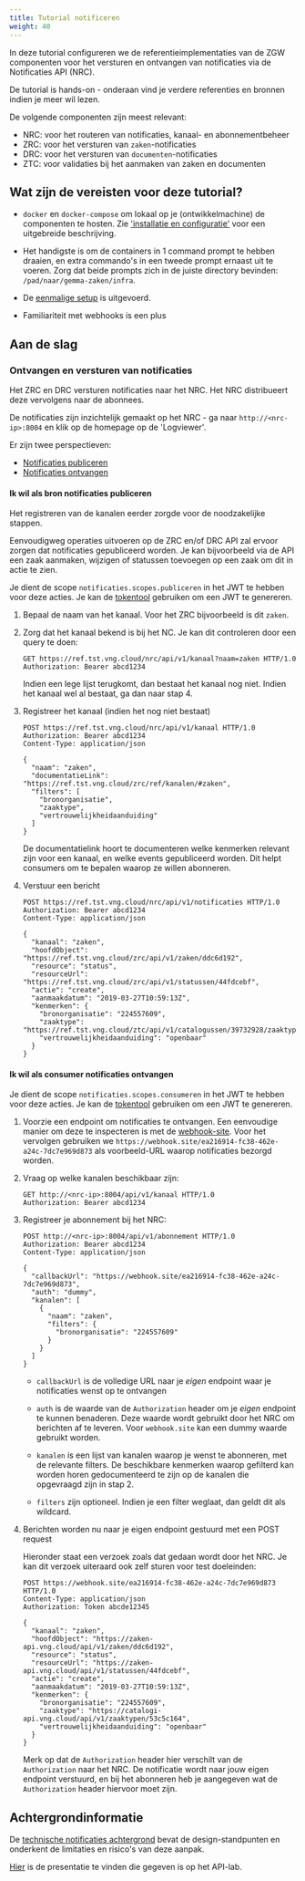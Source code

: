 ```yaml
---
title: Tutorial notificeren
weight: 40
---
```


In deze tutorial configureren we de referentieimplementaties van de ZGW
componenten voor het versturen en ontvangen van notificaties via de
Notificaties API (NRC).

De tutorial is hands-on - onderaan vind je verdere referenties en bronnen
indien je meer wil lezen.

De volgende componenten zijn meest relevant:

* NRC: voor het routeren van notificaties, kanaal- en abonnementbeheer
* ZRC: voor het versturen van `zaken`-notificaties
* DRC: voor het versturen van `documenten`-notificaties
* ZTC: voor validaties bij het aanmaken van zaken en documenten

## Wat zijn de vereisten voor deze tutorial?

* `docker` en `docker-compose` om lokaal op je (ontwikkelmachine) de
  componenten te hosten. Zie ['installatie en configuratie'](./installatie-en-configuratie) voor een
  uitgebreide beschrijving.

* Het handigste is om de containers in 1 command prompt te hebben draaien, en
  extra commando's in een tweede prompt ernaast uit te voeren. Zorg dat beide
  prompts zich in de juiste directory bevinden: `/pad/naar/gemma-zaken/infra`.

* De [eenmalige setup](./eenmalige-setup) is uitgevoerd.

* Familiariteit met webhooks is een plus

## Aan de slag

### Ontvangen en versturen van notificaties

Het ZRC en DRC versturen notificaties naar het NRC. Het NRC distribueert deze
vervolgens naar de abonnees.

De notificaties zijn inzichtelijk gemaakt op het NRC - ga naar
`http://<nrc-ip>:8004` en klik op de homepage op de 'Logviewer'.

Er zijn twee perspectieven:

* [Notificaties publiceren](#ik-wil-als-bron-notificaties-publiceren)
* [Notificaties ontvangen](#ik-wil-als-consumer-notificaties-ontvangen)

#### Ik wil als bron notificaties publiceren

Het registreren van de kanalen eerder zorgde voor de noodzakelijke stappen.

Eenvoudigweg operaties uitvoeren op de ZRC en/of DRC API zal ervoor zorgen
dat notificaties gepubliceerd worden. Je kan bijvoorbeeld via de API een zaak
aanmaken, wijzigen of statussen toevoegen op een zaak om dit in actie te zien.

Je dient de scope `notificaties.scopes.publiceren` in het JWT te hebben
voor deze acties. Je kan de [tokentool][token-generator] gebruiken om een
JWT te genereren.

1. Bepaal de naam van het kanaal. Voor het ZRC bijvoorbeeld is dit `zaken`.

2. Zorg dat het kanaal bekend is bij het NC. Je kan dit controleren door een
   query te doen:

   ```http
   GET https://ref.tst.vng.cloud/nrc/api/v1/kanaal?naam=zaken HTTP/1.0
   Authorization: Bearer abcd1234
   ```

   Indien een lege lijst terugkomt, dan bestaat het kanaal nog niet. Indien het
   kanaal wel al bestaat, ga dan naar stap 4.

3. Registreer het kanaal (indien het nog niet bestaat)

    ```http
    POST https://ref.tst.vng.cloud/nrc/api/v1/kanaal HTTP/1.0
    Authorization: Bearer abcd1234
    Content-Type: application/json

    {
      "naam": "zaken",
      "documentatieLink": "https://ref.tst.vng.cloud/zrc/ref/kanalen/#zaken",
      "filters": [
        "bronorganisatie",
        "zaaktype",
        "vertrouwelijkheidaanduiding"
      ]
    }
    ```

    De documentatielink hoort te documenteren welke kenmerken relevant zijn
    voor een kanaal, en welke events gepubliceerd worden. Dit helpt consumers
    om te bepalen waarop ze willen abonneren.

4. Verstuur een bericht

    ```http
    POST https://ref.tst.vng.cloud/nrc/api/v1/notificaties HTTP/1.0
    Authorization: Bearer abcd1234
    Content-Type: application/json

    {
      "kanaal": "zaken",
      "hoofdObject": "https://ref.tst.vng.cloud/zrc/api/v1/zaken/ddc6d192",
      "resource": "status",
      "resourceUrl": "https://ref.tst.vng.cloud/zrc/api/v1/statussen/44fdcebf",
      "actie": "create",
      "aanmaakdatum": "2019-03-27T10:59:13Z",
      "kenmerken": {
        "bronorganisatie": "224557609",
        "zaaktype": "https://ref.tst.vng.cloud/ztc/api/v1/catalogussen/39732928/zaaktypen/53c5c164",
        "vertrouwelijkheidaanduiding": "openbaar"
      }
    }
    ```

#### Ik wil als consumer notificaties ontvangen

Je dient de scope `notificaties.scopes.consumeren` in het JWT te hebben
voor deze acties. Je kan de [tokentool][token-generator] gebruiken om een
JWT te genereren.

1. Voorzie een endpoint om notificaties te ontvangen. Een eenvoudige manier om
   deze te inspecteren is met de [webhook-site](https://webhook.site). Voor het
   vervolgen gebruiken we `https://webhook.site/ea216914-fc38-462e-a24c-7dc7e969d873`
   als voorbeeld-URL waarop notificaties bezorgd worden.

2. Vraag op welke kanalen beschikbaar zijn:

   ```http
   GET http://<nrc-ip>:8004/api/v1/kanaal HTTP/1.0
   Authorization: Bearer abcd1234
    ````

3. Registreer je abonnement bij het NRC:

   ```http
   POST http://<nrc-ip>:8004/api/v1/abonnement HTTP/1.0
   Authorization: Bearer abcd1234
   Content-Type: application/json

   {
     "callbackUrl": "https://webhook.site/ea216914-fc38-462e-a24c-7dc7e969d873",
     "auth": "dummy",
     "kanalen": [
       {
         "naam": "zaken",
         "filters": {
           "bronorganisatie": "224557609"
         }
       }
     ]
   }
   ```

    * `callbackUrl` is de volledige URL naar je _eigen_ endpoint waar je
      notificaties wenst op te ontvangen

    * `auth` is de waarde van de `Authorization` header om je _eigen_ endpoint
      te kunnen benaderen. Deze waarde wordt gebruikt door het NRC om berichten
      af te leveren. Voor `webhook.site` kan een dummy waarde gebruikt worden.

    * `kanalen` is een lijst van kanalen waarop je wenst te abonneren, met de
      relevante filters. De beschikbare kenmerken waarop gefilterd kan worden
      horen gedocumenteerd te zijn op de kanalen die opgevraagd zijn in stap 2.

    * `filters` zijn optioneel. Indien je een filter weglaat, dan geldt dit als
      wildcard.

4. Berichten worden nu naar je eigen endpoint gestuurd met een POST request

    Hieronder staat een verzoek zoals dat gedaan wordt door het NRC. Je kan dit
    verzoek uiteraard ook zelf sturen voor test doeleinden:

   ```http
   POST https://webhook.site/ea216914-fc38-462e-a24c-7dc7e969d873 HTTP/1.0
   Content-Type: application/json
   Authorization: Token abcde12345

   {
     "kanaal": "zaken",
     "hoofdObject": "https://zaken-api.vng.cloud/api/v1/zaken/ddc6d192",
     "resource": "status",
     "resourceUrl": "https://zaken-api.vng.cloud/api/v1/statussen/44fdcebf",
     "actie": "create",
     "aanmaakdatum": "2019-03-27T10:59:13Z",
     "kenmerken": {
       "bronorganisatie": "224557609",
       "zaaktype": "https://catalogi-api.vng.cloud/api/v1/zaaktypen/53c5c164",
       "vertrouwelijkheidaanduiding": "openbaar"
     }
   }
   ```

    Merk op dat de `Authorization` header hier verschilt van de `Authorization`
    naar het NRC. De notificatie wordt naar jouw eigen endpoint verstuurd,
    en bij het abonneren heb je aangegeven wat de `Authorization` header
    hiervoor moet zijn.

[token-generator]: https://zaken-auth.vng.cloud


## Achtergrondinformatie

De [technische notificaties achtergrond](/gemma-zaken/themas/achtergronddocumentatie/notificaties) bevat de
design-standpunten en onderkent de limitaties en risico's van deze aanpak.

[Hier](./_assets/notificeren.pptx) is de presentatie te vinden die gegeven is op het
API-lab.
